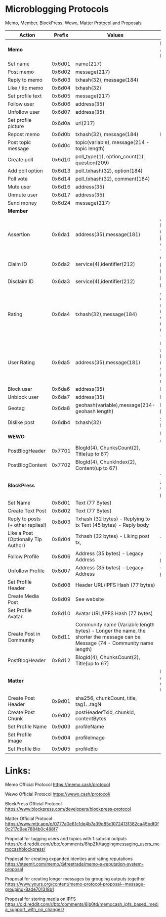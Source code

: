 # Microblogging Protocols
Memo, Member, BlockPress, Wewo, Matter Protocol and Proposals


|Action|Prefix|Values|Notes
|------|------|------|-----
|**Memo**||| Protocol uses P2PKH addresses. Actions are saved using OP_RETURN. Message data is UTF-8 encoded
|Set name 	|0x6d01 	|name(217)
|Post memo 	|0x6d02 	|message(217)
|Reply to memo 	|0x6d03 	|txhash(32), message(184)
|Like / tip memo 	|0x6d04 	|txhash(32)
|Set profile text 	|0x6d05 	|message(217)
|Follow user 	|0x6d06 	|address(35)
|Unfollow user 	|0x6d07 	|address(35)
|Set profile picture 	|0x6d0a 	|url(217) 	 	
|Repost memo 	|0x6d0b 	|txhash(32), message(184) 	|Planned 	
|Post topic message 	|0x6d0c 	|topic(variable), message(214 - topic length)
|Create poll 	|0x6d10 	|poll_type(1), option_count(1), question(209) 	
|Add poll option 	|0x6d13 	|poll_txhash(32), option(184) 	
|Poll vote 	|0x6d14 	|poll_txhash(32), comment(184)
|Mute user 	|0x6d16 	|address(35)
|Unmute user 	|0x6d17 	|address(35)
|Send money 	|0x6d24 	|message(217)
|**Member**|
|Assertion|0x6da1|address(35),message(181)|An Assertion says something about a Memo user - let's say 'Is Unbiased' might be a good assertion for a journalist. Users can make assertions about themselves or other users. (Planned)
|Claim ID|0x6da2|service(4),identifier(212)|Claim ID allows a user to claim other profiles, like Twitter, Facebook etc as part of their identity. (Planned)
|Disclaim ID|0x6da3|service(4),identifier(212)|Disclaim ID allows a user to remove profiles from their identity. (Planned)
|Rating|0x6da4|txhash(32),message(184)|A Rating allows a user to give a score of between 1 and 255 to an assertion, or a ID Claim, (or any memo transaction), together with an optional message for feedback. A 0 rating indicates  no rating (used for retraction of previous rating)  (Planned)
|User Rating|0x6da5|address(35),message(181)|User Rating allows a user to give another user an overall rating between 1 and 255. This might record a view on a user's overall suitability to participate. A 0 rating indicates no rating (used for retraction of previous rating) | Implemented on Member
|Block user 	|0x6da6 	|address(35) | Implemented on Member
|Unblock user 	|0x6da7 	|address(35) | Implemented on Member
|Geotag|0x6da8|geohash(variable),message(214-geohash length) |  Implemented on Member. https://en.wikipedia.org/wiki/Geohash
|Dislike post 	|0x6db4 	|txhash(32) | Similar to Reddit Downvote Implemented on Member
|**WEWO**|||Protocol uses P2PKH addresses. Actions are saved using OP_RETURN.
|PostBlogHeader|0x7701|BlogId(4), ChunksCount(2), Title(up to 67)
|PostBlogContent|0x7702|BlogId(4), ChunkIndex(2), Content(up to 67)
|**BlockPress**|||The Protocol uses P2PKH addresses and all actions are stored on-chain with OP_RETURN and data in payloads are UTF-8 encoded. 
|Set Name 	|0x8d01 	|Text (77 Bytes)
|Create Text Post 	|0x8d02 	|Text (77 Bytes)
|Reply to posts (+ other replies!) 	|0x8d03 	|Txhash (32 bytes) - Replying to tx Text (45 bytes) - Reply body
|Like a Post (Optionally Tip Author) 	|0x8d04 	|Txhash (32 bytes) - Liking post tx, |Text (45 bytes) - Not used/ Reserved
|Follow Profile 	|0x8d06 	|Address (35 bytes) - Legacy Address |(Coming soon: RIPEMD160 of pubkey)
|Unfollow Profile 	|0x8d07 	|Address (35 bytes) - Legacy Address |(Coming soon: RIPEMD160 of pubkey)
|Set Profile Header 	|0x8d08 	|Header URL/IPFS Hash (77 bytes)
|Create Media Post 	|0x8d09| See website
|Set Profile Avatar 	|0x8d10 	|Avatar URL/IPFS Hash (77 bytes)
|Create Post in Community 	|0x8d11 	|Community name (Variable length bytes) - Longer the name, the shorter the message can be Message (74 - Community name length)
|PostBlogHeader|0x8d12|BlogId(4), ChunksCount(2), Title(up to 67)
|**Matter**|||P2PKH Bitcoin Cash addresses and actions are stored in transactions with OP_RETURN. All string payloads are UTF8 encoded.
Create Post Header | 0x9d01 | sha256, chunkCount, title, tag1...tagN
Create Post Chunk | 0x9d02 | postHeaderTxId, chunkId, contentBytes
Set Profile Name | 0x9d03 | profileName
Set Profile Image | 0x9d04 | profileImage
Set Profile Bio | 0x9d05 | profileBio

# Links:

Memo Official Protocol
<https://memo.cash/protocol>

Wewo Official Protocol
<https://wewo.cash/protocol/>

BlockPress Official Protocol
<https://www.blockpress.com/developers/blockpress-protocol>

Matter Official Protocol
<https://www.mttr.app/p/0777a0e61c1de4b7a39d85c1072413f382ca45bdf0f9c217d9ee7884b0c488f7>

Proposal for tagging users and topics with 1 satoshi outputs
<https://old.reddit.com/r/btc/comments/8hp21t/taggingmessaging_users_memocashblockpress/>

Proposal for creating expanded identies and rating reputations 
<https://steemit.com/memo/@freetrade/memo-s-reputation-system-proposal>

Proposal for creating longer messages by grouping outputs together
<https://www.yours.org/content/memo-protocol-proposal--message-grouping-8ade701318b1>

Proposal for storing media on IPFS
https://old.reddit.com/r/btc/comments/8jb0td/memocash_ipfs_based_media_support_with_no_changes/

